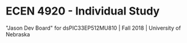 # ECEN 4920 - Individual Study
"Jason Dev Board" for dsPIC33EP512MU810 | Fall 2018 | University of Nebraska
